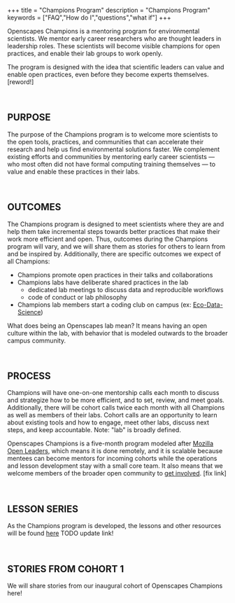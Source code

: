 +++
title = "Champions Program"
description = "Champions Program"
keywords = ["FAQ","How do I","questions","what if"]
+++

Openscapes Champions is a mentoring program for environmental scientists. We mentor early career researchers who are thought leaders in leadership roles. These scientists will become visible champions for open practices, and enable their lab groups to work openly.

The program is designed with the idea that scientific leaders can value and enable open practices, even before they become experts themselves. [reword!]  

<br>

## PURPOSE

The purpose of the Champions program is to welcome more scientists to the open tools, practices, and communities that can accelerate their research and help us find environmental solutions faster. We complement existing efforts and communities by mentoring early career scientists — who most often did not have formal computing training themselves — to value and enable these practices in their labs. 

<br>

## OUTCOMES

The Champions program is designed to meet scientists where they are and help them take incremental steps towards better practices that make their work more efficient and open. Thus, outcomes during the Champions program will vary, and we will share them as stories for others to learn from and be inspired by. Additionally, there are specific outcomes we expect of all Champions: 

- Champions promote open practices in their talks and collaborations
- Champions labs have deliberate shared practices in the lab
  - dedicated lab meetings to discuss data and reproducible workflows
  - code of conduct or lab philosophy
- Champions lab members start a coding club on campus (ex: [Eco-Data-Science](http://eco-data-science.github.io/))  


What does being an Openscapes lab mean? It means having an open culture within the lab, with behavior that is modeled outwards to the broader campus community.

<br>

## PROCESS

Champions will have one-on-one mentorship calls each month to discuss and strategize how to be more efficient, and to set, review, and meet goals. Additionally, there will be cohort calls twice each month with all Champions as well as members of their labs. Cohort calls are an opportunity to learn about existing tools and how to engage, meet other labs, discuss next steps, and keep accountable. Note: "lab" is broadly defined.

Openscapes Champions is a five-month program modeled after [Mozilla Open Leaders](https://foundation.mozilla.org/en/opportunity/mozilla-open-leaders/), which means it is done remotely, and it is scalable because mentees can become mentors for incoming cohorts while the operations and lesson development stay with a small core team. It also means that we welcome members of the broader open community to [get involved](/contact/). [fix link]


<br>

## LESSON SERIES

As the Champions program is developed, the lessons and other resources will be found [here](https://openscapes.github.io/lesson-series/) TODO update link!

<br>

## STORIES FROM COHORT 1

We will share stories from our inaugural cohort of Openscapes Champions here!

<br>

<!--
## COHORT 1

Our inaugural cohort of Champions: we have six amazing individuals. 

<br>

#### Allison Horst, PhD

> A lecturer of data science and statistics in an environmentally-focused graduate program.

<br>

#### Nina Therkildsen, PhD

> A jfaldkajfdkaj

<br>


#### Malin Pinsky, PhD

> An ecologist studying the impacts of climate change on ocean life.

<br>

#### Halley Froehlich, PhD

> A soon-to-be Assistant Professor in Environmental Studies and Ecology, Evolution & Marine Biology at UCSB studying marine aquaculture & fisheries under climate change.

<br>

  

---

> In case you haven't found the answer for your question please feel free to contact us, our customer support will be happy to help you.


-->

